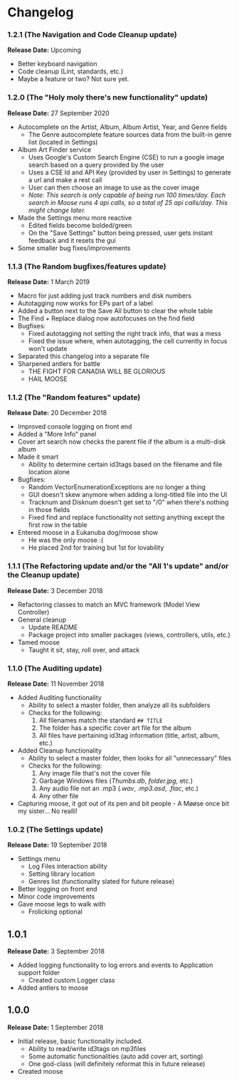 # Changelog

### 1.2.1 (The Navigation and Code Cleanup update)

**Release Date:** Upcoming

- Better keyboard navigation
- Code cleanup (Lint, standards, etc.)
- Maybe a feature or two?  Not sure yet.

### 1.2.0 (The "Holy moly there's new functionality" update)

**Release Date:** 27 September 2020

- Autocomplete on the Artist, Album, Album Artist, Year, and Genre fields
    - The Genre autocomplete feature sources data from the built-in genre list (located in Settings)
- Album Art Finder service
    - Uses Google's Custom Search Engine (CSE) to run a google image search based on a query provided by the user
    - Uses a CSE Id and API Key (provided by user in Settings) to generate a url and make a rest call
    - User can then choose an image to use as the cover image
    - *Note: This search is only capable of being run 100 times/day.  Each search in Moose runs 4 api calls, so a total of 25 api calls/day.  This might change later.*
- Made the Settings menu more reactive
    - Edited fields become bolded/green
    - On the "Save Settings" button being pressed, user gets instant feedback and it resets the gui
- Some smaller bug fixes/improvements

### 1.1.3 (The Random bugfixes/features update)

**Release Date:** 1 March 2019

- Macro for just adding just track numbers and disk numbers
- Autotagging now works for EPs part of a label
- Added a button next to the Save All button to clear the whole table
- The Find + Replace dialog now autofocuses on the find field
- Bugfixes: 
    - Fixed autotagging not setting the right track info, that was a mess
    - Fixed the issue where, when autotagging, the cell currently in focus won't update
- Separated this changelog into a separate file
- Sharpened antlers for battle
    - THE FIGHT FOR CANADIA WILL BE GLORIOUS
    - HAIL MOOSE

### 1.1.2 (The "Random features" update)

**Release Date:** 20 December 2018

- Improved console logging on front end
- Added a "More Info" panel
- Cover art search now checks the parent file if the album is a multi-disk album
- Made it smart
    - Ability to determine certain id3tags based on the filename and file location alone
- Bugfixes:
    - Random VectorEnumerationExceptions are no longer a thing
    - GUI doesn't skew anymore when adding a long-titled file into the UI
    - Tracknum and Disknum doesn't get set to "/0" when there's nothing in those fields
    - Fixed find and replace functionality not setting anything except the first row in the table
- Entered moose in a Eukanuba dog/moose show
    - He was the only moose :(
    - He placed 2nd for training but 1st for lovability

### 1.1.1 (The Refactoring update and/or the "All 1's update" and/or the Cleanup update)

**Release Date:** 3 December 2018

- Refactoring classes to match an MVC framework (Model View Controller)
- General cleanup   
    - Update README
    - Package project into smaller packages (views, controllers, utils, etc.)
- Tamed moose
    - Taught it sit, stay, roll over, and attack

### 1.1.0 (The Auditing update)

**Release Date:** 11 November 2018

- Added Auditing functionality
    - Ability to select a master folder, then analyze all its subfolders
    - Checks for the following:
        1. All filenames match the standard `## TITLE`
        2. The folder has a specific cover art file for the album
        3. All files have pertaining id3tag information (title, artist, album, etc.)
- Added Cleanup functionality
    - Ability to select a master folder, then looks for all "unnecessary" files
    - Checks for the following:
        1. Any image file that's not the cover file
        2. Garbage Windows files (*Thumbs.db*, *folder.jpg*, etc.)
        3. Any audio file not an .mp3 (*.wav*, *.mp3.asd*, *.flac*, etc.)
        4. Any other file
- Capturing moose, it got out of its pen and bit people - A Møøse once bit my sister... No realli!

### 1.0.2 (The Settings update)

**Release Date:** 19 September 2018

- Settings menu
    - Log Files interaction ability
    - Setting library location
    - Genres list (functionality slated for future release)
- Better logging on front end
- Minor code improvements
- Gave moose legs to walk with
    - Frolicking optional

## 1.0.1

**Release Date:** 3 September 2018

- Added logging functionality to log errors and events to Application support folder
    - Created custom Logger class
- Added antlers to moose


## 1.0.0

**Release Date:** 1 September 2018

- Initial release, basic functionality included.
    - Ability to read/write id3tags on mp3files
    - Some automatic functionalities (auto add cover art, sorting)
    - One god-class (will definitely reformat this in future release)
- Created moose